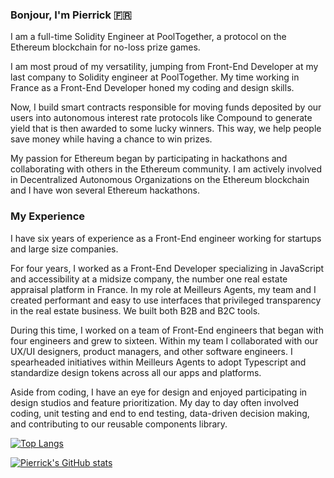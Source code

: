 ### Bonjour, I'm Pierrick 🇫🇷

I am a full-time Solidity Engineer at PoolTogether, a protocol on the Ethereum blockchain for no-loss prize games. 

I am most proud of my versatility, jumping from Front-End Developer at my last company to Solidity engineer at PoolTogether. My time working in France as a Front-End Developer honed my coding and design skills. 

Now, I build smart contracts responsible for moving funds deposited by our users into autonomous interest rate protocols like Compound to generate yield that is then awarded to some lucky winners. This way, we help people save money while having a chance to win prizes.

My passion for Ethereum began by participating in hackathons and collaborating with others in the Ethereum community. I am actively involved in Decentralized Autonomous Organizations on the Ethereum blockchain and I have won several Ethereum hackathons.

### My Experience

I have six years of experience as a Front-End engineer working for startups and large size companies. 

For four years, I worked as a Front-End Developer specializing in JavaScript and accessibility at a midsize company, the number one real estate appraisal platform in France. In my role at Meilleurs Agents, my team and I created performant and easy to use interfaces that privileged transparency in the real estate business. We built both B2B and B2C tools. 

During this time, I worked on a team of Front-End engineers that began with four engineers and grew to sixteen. Within my team I collaborated with our UX/UI designers, product managers, and other software engineers. I spearheaded initiatives within Meilleurs Agents to adopt Typescript and standardize design tokens across all our apps and platforms.

Aside from coding, I have an eye for design and enjoyed participating in design studios and feature prioritization. My day to day often involved coding, unit testing and end to end testing, data-driven decision making, and contributing to our reusable components library. 

[![Top Langs](https://github-readme-stats.vercel.app/api/top-langs/?username=pierrickgt&layout=compact)](https://pierrick.turelier.com)

[![Pierrick's GitHub stats](https://github-readme-stats.vercel.app/api?username=pierrickgt&show_icons=true)](https://pierrick.turelier.com)

